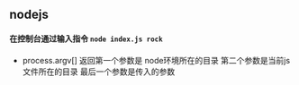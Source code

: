 ## nodejs

#### 在控制台通过输入指令 `node index.js rock`
* process.argv[] 返回第一个参数是 node环境所在的目录 第二个参数是当前js文件所在的目录 最后一个参数是传入的参数

